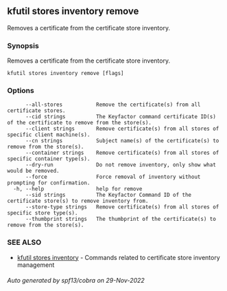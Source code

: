 ## kfutil stores inventory remove

Removes a certificate from the certificate store inventory.

### Synopsis

Removes a certificate from the certificate store inventory.

```
kfutil stores inventory remove [flags]
```

### Options

```
      --all-stores           Remove the certificate(s) from all certificate stores.
      --cid strings          The Keyfactor command certificate ID(s) of the certificate to remove from the store(s).
      --client strings       Remove certificate(s) from all stores of specific client machine(s).
      --cn strings           Subject name(s) of the certificate(s) to remove from the store(s).
      --container strings    Remove certificate(s) from all stores of specific container type(s).
      --dry-run              Do not remove inventory, only show what would be removed.
      --force                Force removal of inventory without prompting for confirmation.
  -h, --help                 help for remove
      --sid strings          The Keyfactor Command ID of the certificate store(s) to remove inventory from.
      --store-type strings   Remove certificate(s) from all stores of specific store type(s).
      --thumbprint strings   The thumbprint of the certificate(s) to remove from the store(s).
```

### SEE ALSO

* [kfutil stores inventory](kfutil_stores_inventory.md)	 - Commands related to certificate store inventory management

###### Auto generated by spf13/cobra on 29-Nov-2022
